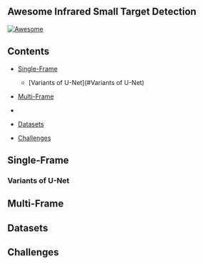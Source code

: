 ## Awesome Infrared Small Target Detection

[![Awesome](https://cdn.rawgit.com/sindresorhus/awesome/d7305f38d29fed78fa85652e3a63e154dd8e8829/media/badge.svg)](https://github.com/yongxianLiu/Awesome-IRSTD)

## Contents

- [Single-Frame](#Single-Frame)
	- [Variants of U-Net](#Variants of U-Net)
- [Multi-Frame](#Multi-Frame)

- 
- [Datasets](#Datasets)
- [Challenges](#Challenges)


## Single-Frame
### Variants of U-Net

## Multi-Frame


## Datasets


## Challenges


